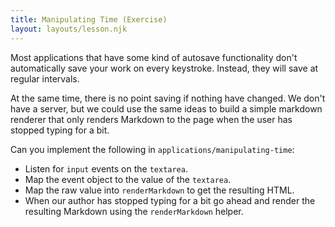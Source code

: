 ```yaml
---
title: Manipulating Time (Exercise)
layout: layouts/lesson.njk
---
```


Most applications that have some kind of autosave functionality don't automatically save your work on every keystroke. Instead, they will save at regular intervals.

At the same time, there is no point saving if nothing have changed. We don't have a server, but we could use the same ideas to build a simple markdown renderer that only renders Markdown to the page when the user has stopped typing for a bit.

Can you implement the following in `applications/manipulating-time`:

- Listen for `input` events on the `textarea`.
- Map the event object to the value of the `textarea`.
- Map the raw value into `renderMarkdown` to get the resulting HTML.
- When our author has stopped typing for a bit go ahead and render the resulting Markdown using the `renderMarkdown` helper.
